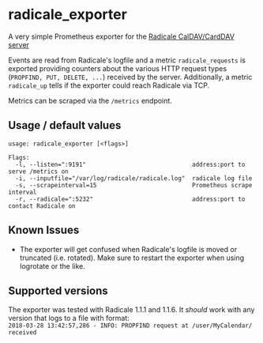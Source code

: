 # radicale_exporter

A very simple Prometheus exporter for the [Radicale CalDAV/CardDAV server](http://radicale.org)

Events are read from Radicale's logfile and a metric `radicale_requests` is exported providing counters about the various HTTP request types (`PROPFIND, PUT, DELETE, ...`) received by the server. Additionally, a metric `radicale_up` tells if the exporter could reach Radicale via TCP.

Metrics can be scraped via the `/metrics` endpoint.

## Usage / default values
```
usage: radicale_exporter [<flags>]

Flags:
  -l, --listen=":9191"                              address:port to serve /metrics on
  -i, --inputfile="/var/log/radicale/radicale.log"  radicale log file
  -s, --scrapeinterval=15                           Prometheus scrape interval
  -r, --radicale=":5232"                            address:port to contact Radicale on
```

## Known Issues
- The exporter will get confused when Radicale's logfile is moved or truncated (i.e. rotated). Make sure to restart the exporter when using logrotate or the like.

## Supported versions
The exporter was tested with Radicale 1.1.1 and 1.1.6. It _should_ work with any version that logs to a file with format:  
`2018-03-28 13:42:57,286 - INFO: PROPFIND request at /user/MyCalendar/ received`
